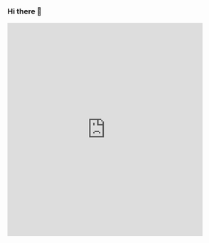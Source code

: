 ### Hi there 👋
<iframe src="https://giphy.com/embed/ptqAPgghLtHOa0SLJS" width="439" height="480" frameBorder="0" class="giphy-embed" allowFullScreen></iframe>
<!--
**thuhoai179/thuhoai179** is a ✨ _special_ ✨ repository because its `README.md` (this file) appears on your GitHub profile.

Here are some ideas to get you started:

- 🔭 I’m currently working on ...
- 🌱 I’m currently learning ...
- 👯 I’m looking to collaborate on ...
- 🤔 I’m looking for help with ...
- 💬 Ask me about ...
- 📫 How to reach me: ...
- 😄 Pronouns: ...
- ⚡ Fun fact: ...
-->
